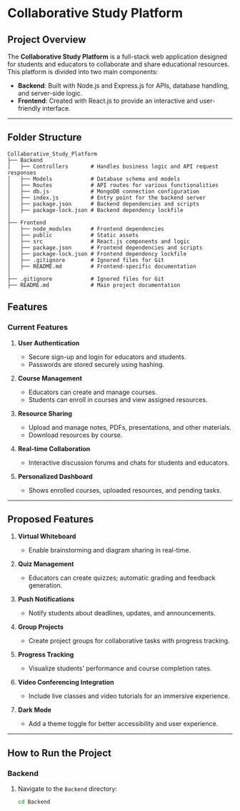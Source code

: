 # Collaborative Study Platform

## Project Overview
The **Collaborative Study Platform** is a full-stack web application designed for students and educators to collaborate and share educational resources. This platform is divided into two main components:

- **Backend**: Built with Node.js and Express.js for APIs, database handling, and server-side logic.
- **Frontend**: Created with React.js to provide an interactive and user-friendly interface.

---

## Folder Structure

```plaintext
Collaborative_Study_Platform
├── Backend
│   ├── Controllers       # Handles business logic and API request responses
│   ├── Models            # Database schema and models
│   ├── Routes            # API routes for various functionalities
│   ├── db.js             # MongoDB connection configuration
│   ├── index.js          # Entry point for the backend server
│   ├── package.json      # Backend dependencies and scripts
│   ├── package-lock.json # Backend dependency lockfile
│
├── Frontend
│   ├── node_modules      # Frontend dependencies
│   ├── public            # Static assets
│   ├── src               # React.js components and logic
│   ├── package.json      # Frontend dependencies and scripts
│   ├── package-lock.json # Frontend dependency lockfile
│   ├── .gitignore        # Ignored files for Git
│   ├── README.md         # Frontend-specific documentation
│
├── .gitignore            # Ignored files for Git
├── README.md             # Main project documentation
```

## Features

### Current Features
1. **User Authentication**
   - Secure sign-up and login for educators and students.
   - Passwords are stored securely using hashing.

2. **Course Management**
   - Educators can create and manage courses.
   - Students can enroll in courses and view assigned resources.

3. **Resource Sharing**
   - Upload and manage notes, PDFs, presentations, and other materials.
   - Download resources by course.

4. **Real-time Collaboration**
   - Interactive discussion forums and chats for students and educators.

5. **Personalized Dashboard**
   - Shows enrolled courses, uploaded resources, and pending tasks.

---

## Proposed Features

1. **Virtual Whiteboard**
   - Enable brainstorming and diagram sharing in real-time.

2. **Quiz Management**
   - Educators can create quizzes; automatic grading and feedback generation.

3. **Push Notifications**
   - Notify students about deadlines, updates, and announcements.

4. **Group Projects**
   - Create project groups for collaborative tasks with progress tracking.

5. **Progress Tracking**
   - Visualize students' performance and course completion rates.

6. **Video Conferencing Integration**
   - Include live classes and video tutorials for an immersive experience.

7. **Dark Mode**
   - Add a theme toggle for better accessibility and user experience.

---

## How to Run the Project

### Backend
1. Navigate to the `Backend` directory:
   ```bash
   cd Backend
